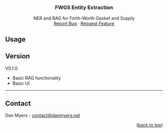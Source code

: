   <h3 align="center">FWGS Entity Extraction</h3>

  <p align="center">
    NER and RAG for Forth-Worth Gasket and Supply
    <br />
    <a href="https://github.com/DanMyers300/FWGS/issues">Report Bug</a>
    ·
    <a href="https://github.com/DanMyers300/FWGS/issues">Request Feature</a>
  </p>

<!-- USAGE EXAMPLES -->
## Usage


<!-- Version -->
## Version
V0.1.0
- Basic RAG functionality
- Basic UI

<!-- To-Do -->

---
<!-- CONTACT -->
## Contact

Dan Myers - contact@danmyers.net

<p align="right">(<a href="#readme-top">back to top</a>)</p>
